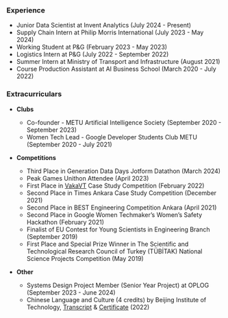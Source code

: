 ### Experience
- Junior Data Scientist at Invent Analytics (July 2024 - Present)
- Supply Chain Intern at Philip Morris International (July 2023 - May 2024)
- Working Student at P&G (February 2023 - May 2023)
- Logistics Intern at P&G (July 2022 - September 2022)
- Summer Intern at Ministry of Transport and Infrastructure (August 2021)
- Course Production Assistant at AI Business School (March 2020 - July 2022)

### Extracurriculars

- **Clubs**
  - Co-founder - METU Artificial Intelligence Society (September 2020 - September 2023)
  - Women Tech Lead - Google Developer Students Club METU (September 2020 - July 2021)


- **Competitions**
  - Third Place in Generation Data Days Jotform Datathon (March 2024)
  - Peak Games Unithon Attendee (April 2023)
  - First Place in [VakaVT](https://odtuvt.org.tr/vaka-vt/) Case Study Competition (February 2022)
  - Second Place in Times Ankara Case Study Competition (December 2021)
  - Second Place in BEST Engineering Competition Ankara (April 2021)
  - Second Place in Google Women Techmaker’s Women’s Safety Hackathon (February 2021)
  - Finalist of EU Contest for Young Scientists in Engineering Branch (September 2019)
  - First Place and Special Prize Winner in The Scientific and Technological Research Council of Turkey (TÜBİTAK) National Science Projects Competition (May 2019)

- **Other**
  - Systems Design Project Member (Senior Year Project) at OPLOG (September 2023 - June 2024)
  - Chinese Language and Culture (4 credits) by Beijing Institute of Technology, [Transcript](BIT_Transcript.pdf) & [Certificate](BIT_Certificate.pdf) (2022)
